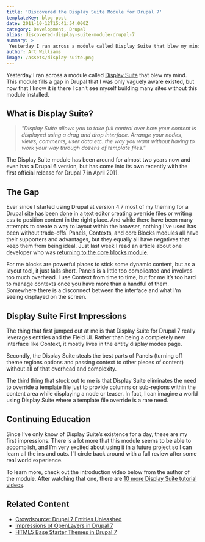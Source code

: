 ```yaml
---
title: 'Discovered the Display Suite Module for Drupal 7'
templateKey: blog-post
date: 2011-10-12T15:41:54.000Z
category: Development, Drupal
alias: discovered-display-suite-module-drupal-7
summary: > 
 Yesterday I ran across a module called Display Suite that blew my mind. This module fills a gap in Drupal that I was only vaguely aware existed, but now that I know it is there I can’t see myself building many sites without this module installed.
author: Art Williams
image: /assets/display-suite.png
---
```


Yesterday I ran across a module called [Display Suite](https://www.drupal.org/project/ds) that blew my mind. This module fills a gap in Drupal that I was only vaguely aware existed, but now that I know it is there I can’t see myself building many sites without this module installed.

What is Display Suite?
----------------------

> _"Display Suite allows you to take full control over how your content is displayed using a drag and drop interface. Arrange your nodes, views, comments, user data etc. the way you want without having to work your way through dozens of template files."_

The Display Suite module has been around for almost two years now and even has a Drupal 6 version, but has come into its own recently with the first official release for Drupal 7 in April 2011.

The Gap
-------

Ever since I started using Drupal at version 4.7 most of my theming for a Drupal site has been done in a text editor creating override files or writing css to position content in the right place. And while there have been many attempts to create a way to layout within the browser, nothing I’ve used has been without trade-offs. Panels, Contexts, and core Blocks modules all have their supporters and advantages, but they equally all have negatives that keep them from being ideal. Just last week I read an article about one developer who was [returning to the core blocks module](http://getlevelten.com/blog/randall-knutson/how-i-learned-stop-worrying-and-love-block).

For me blocks are powerful places to stick some dynamic content, but as a layout tool, it just falls short. Panels is a little too complicated and involves too much overhead. I use Context from time to time, but for me it’s too hard to manage contexts once you have more than a handful of them. Somewhere there is a disconnect between the interface and what I’m seeing displayed on the screen.

Display Suite First Impressions
-------------------------------

The thing that first jumped out at me is that Display Suite for Drupal 7 really leverages entities and the Field UI. Rather than being a completely new interface like Context, it mostly lives in the entity display modes page.

Secondly, the Display Suite steals the best parts of Panels (turning off theme regions options and passing context to other pieces of content) without all of that overhead and complexity.

The third thing that stuck out to me is that Display Suite eliminates the need to override a template file just to provide columns or sub-regions within the content area while displaying a node or teaser. In fact, I can imagine a world using Display Suite where a template file override is a rare need.

Continuing Education
--------------------

Since I’ve only know of Display Suite’s existence for a day, these are my first impressions. There is a lot more that this module seems to be able to accomplish, and I’m very excited about using it in a future project so I can learn all the ins and outs. I’ll circle back around with a full review after some real world experience.

To learn more, check out the introduction video below from the author of the module. After watching that one, there are [10 more Display Suite tutorial videos](http://tutr.tv/publisher/swentieman).

Related Content
---------------

*   [Crowdsource: Drupal 7 Entities Unleashed](/blog/08/24/2011/crowdsource-drupal-7-entities-unleashed)
*   [Impressions of OpenLayers in Drupal 7](/blog/09/30/2011/impressions-openlayers-drupal-7)
*   [HTML5 Base Starter Themes in Drupal 7](/blog/06/29/2011/html5-base-starter-themes-drupal-7)